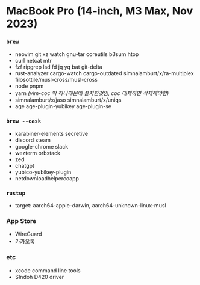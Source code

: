 MacBook Pro (14-inch, M3 Max, Nov 2023)
========

### `brew`
- neovim git xz watch gnu-tar coreutils b3sum htop
- curl netcat mtr
- fzf ripgrep lsd fd jq yq bat git-delta
- rust-analyzer cargo-watch cargo-outdated simnalamburt/x/ra-multiplex filosottile/musl-cross/musl-cross
- node pnpm
- yarn *(vim-coc 딱 하나때문에 설치한것임, coc 대체하면 삭제해야함)*
- simnalamburt/x/jaso simnalamburt/x/uniqs
- age age-plugin-yubikey age-plugin-se

### `brew --cask`
- karabiner-elements secretive
- discord steam
- google-chrome slack
- wezterm orbstack
- zed
- chatgpt
- yubico-yubikey-plugin
- netdownloadhelpercoapp

### `rustup`
- target: aarch64-apple-darwin, aarch64-unknown-linux-musl

### App Store
- WireGuard
- 카카오톡

### etc
- xcode command line tools
- SIndoh D420 driver
